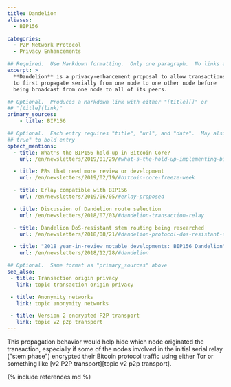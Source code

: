 ```yaml
---
title: Dandelion
aliases:
  - BIP156

categories:
  - P2P Network Protocol
  - Privacy Enhancements

## Required.  Use Markdown formatting.  Only one paragraph.  No links allowed.
excerpt: >
  **Dandelion** is a privacy-enhancement proposal to allow transactions
  to first propagate serially from one node to one other node before
  being broadcast from one node to all of its peers.

## Optional.  Produces a Markdown link with either "[title][]" or
## "[title](link)"
primary_sources:
    - title: BIP156

## Optional.  Each entry requires "title", "url", and "date".  May also use "feature:
## true" to bold entry
optech_mentions:
  - title: What's the BIP156 hold-up in Bitcoin Core?
    url: /en/newsletters/2019/01/29/#what-s-the-hold-up-implementing-bip156-dandelion-in-bitcoin-core

  - title: PRs that need more review or development
    url: /en/newsletters/2019/02/19/#bitcoin-core-freeze-week

  - title: Erlay compatible with BIP156
    url: /en/newsletters/2019/06/05/#erlay-proposed

  - title: Discussion of Dandelion route selection
    url: /en/newsletters/2018/07/03/#dandelion-transaction-relay

  - title: Dandelion DoS-resistant stem routing being researched
    url: /en/newsletters/2018/08/21/#dandelion-protocol-dos-resistant-stem-routing

  - title: "2018 year-in-review notable developments: BIP156 Dandelion"
    url: /en/newsletters/2018/12/28/#dandelion

## Optional.  Same format as "primary_sources" above
see_also:
 - title: Transaction origin privacy
   link: topic transaction origin privacy

 - title: Anonymity networks
   link: topic anonymity networks

 - title: Version 2 encrypted P2P transport
   link: topic v2 p2p transport
---
```

This propagation behavior would help hide which node originated the
transaction, especially if some of the nodes involved in the initial
serial relay ("stem phase") encrypted their Bitcoin protocol traffic
using either Tor or something like [v2 P2P transport][topic v2 p2p
transport].

{% include references.md %}
